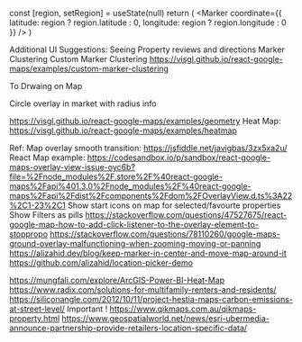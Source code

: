  
 
const [region, setRegion] = useState<Region>(null)
return (
    <MapView
      onRegionChange={setRegion}>
      <Marker 
        coordinate={{ latitude: region ? region.latitude : 0, longitude: region ? region.longitude : 0 }}
      />
    </MapView>
)


 
Additional UI Suggestions:
Seeing Property reviews and directions
Marker Clustering
Custom Marker Clustering https://visgl.github.io/react-google-maps/examples/custom-marker-clustering 
 
To 
Drwaing on Map
 
Circle overlay in market with radius info
 
https://visgl.github.io/react-google-maps/examples/geometry 
Heat Map: https://visgl.github.io/react-google-maps/examples/heatmap
 
Ref: 
Map overlay smooth transition: https://jsfiddle.net/javigbas/3zx5xa2u/ 
React Map example: https://codesandbox.io/p/sandbox/react-google-maps-overlay-view-issue-oyc6b?file=%2Fnode_modules%2F.store%2F%40react-google-maps%2Fapi%401.3.0%2Fnode_modules%2F%40react-google-maps%2Fapi%2Fdist%2Fcomponents%2Fdom%2FOverlayView.d.ts%3A22%2C1-23%2C1
Show start icons on map for selected/favourte properties
Show Filters as pills 
https://stackoverflow.com/questions/47527675/react-google-map-how-to-add-click-listener-to-the-overlay-element-to-stoppropo 
https://stackoverflow.com/questions/78110260/google-maps-ground-overlay-malfunctioning-when-zooming-moving-or-panning 
https://alizahid.dev/blog/keep-marker-in-center-and-move-map-around-it 
https://github.com/alizahid/location-picker-demo

https://mungfali.com/explore/ArcGIS-Power-BI-Heat-Map
https://www.radix.com/solutions-for-multifamily-renters-and-residents/
https://siliconangle.com/2012/10/11/project-hestia-maps-carbon-emissions-at-street-level/
Important ! https://www.qikmaps.com.au/qikmaps-property.html
https://www.geospatialworld.net/news/esri-ubermedia-announce-partnership-provide-retailers-location-specific-data/
